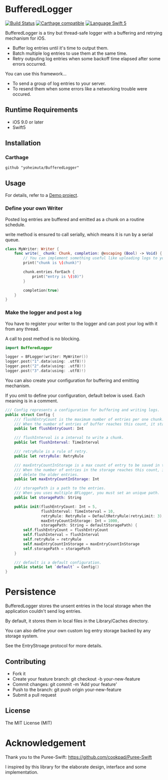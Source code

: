 # BufferedLogger

[![Build Status](https://app.bitrise.io/app/75f1a12b7326ea09/status.svg?token=-Wus-j9Iq8IVKcFB3wLhSg&branch=master)](https://app.bitrise.io/app/75f1a12b7326ea09)
[![Carthage compatible](https://img.shields.io/badge/Carthage-compatible-4BC51D.svg?style=flat)](https://github.com/Carthage/Carthage)
<a href="https://swift.org" target="_blank"><img src="https://img.shields.io/badge/Language-Swift5-orange.svg" alt="Language Swift 5"></a>

BufferedLogger is a tiny but thread-safe logger with a buffering and retrying mechanism for iOS.

- Buffer log entries until it's time to output them.
- Batch multiple log entries to use them at the same time.
- Retry outputing log entries when some backoff time elapsed after some errors occurred.

You can use this framework...

- To send a group of log entries to your server.
- To resend them when some errors like a networking trouble were occured.

## Runtime Requirements

- iOS 9.0 or later
- Swift5

## Installation

### Carthage

```
github "yoheimuta/BufferedLogger"
```

## Usage

For details, refer to a [Demo project](https://github.com/yoheimuta/BufferedLogger/tree/master/Demo).

### Define your own Writer

Posted log entries are buffered and emitted as a chunk on a routine schedule.

write method is ensured to call serially, which means it is run by a serial queue.

```swift
class MyWriter: Writer {
    func write(_ chunk: Chunk, completion: @escaping (Bool) -> Void) {
        // You can implement something useful like uploading logs to your server.
        print("chunk is \(chunk)")

        chunk.entries.forEach {
            print("entry is \($0)")
        }

        completion(true)
    }
}
```

### Make the logger and post a log

You have to register your writer to the logger and can post your log with it from any thread.

A call to post method is no blocking.

```swift
import BufferedLogger

logger = BFLogger(writer: MyWriter())
logger.post("1".data(using: .utf8)!)
logger.post("2".data(using: .utf8)!)
logger.post("3".data(using: .utf8)!)
```

You can also create your configuration for buffering and emitting mechanism.

If you omit to define your configuration, default below is used. Each meaning is in a comment.

```swift
/// Config represents a configuration for buffering and writing logs.
public struct Config {
    /// flushEntryCount is the maximum number of entries per one chunk.
    /// When the number of entries of buffer reaches this count, it starts to write a chunk.
    public let flushEntryCount: Int

    /// flushInterval is a interval to write a chunk.
    public let flushInterval: TimeInterval

    /// retryRule is a rule of retry.
    public let retryRule: RetryRule

    /// maxEntryCountInStorage is a max count of entry to be saved in the storage.
    /// When the number of entries in the storage reaches this count, it starts to
    /// delete the older entries.
    public let maxEntryCountInStorage: Int

    /// storagePath is a path to the entries.
    /// When you uses multiple BFLogger, you must set an unique path.
    public let storagePath: String

    public init(flushEntryCount: Int = 5,
                flushInterval: TimeInterval = 10,
                retryRule: RetryRule = DefaultRetryRule(retryLimit: 3),
                maxEntryCountInStorage: Int = 1000,
                storagePath: String = defaultStoragePath) {
        self.flushEntryCount = flushEntryCount
        self.flushInterval = flushInterval
        self.retryRule = retryRule
        self.maxEntryCountInStorage = maxEntryCountInStorage
        self.storagePath = storagePath
    }

    /// default is a default configuration.
    public static let `default` = Config()
}
```

# Persistence

BufferedLogger stores the unsent entries in the local storage when the application couldn't send log entries.

By default, it stores them in local files in the Library/Caches directory.

You can also define your own custom log entry storage backed by any storage system.

See the EntryStroage protocol for more details.

## Contributing

- Fork it
- Create your feature branch: git checkout -b your-new-feature
- Commit changes: git commit -m 'Add your feature'
- Push to the branch: git push origin your-new-feature
- Submit a pull request

## License

The MIT License (MIT)

# Acknowledgement

Thank you to the Puree-Swift: https://github.com/cookpad/Puree-Swift

I inspired by this library for the elaborate design, interface and some implementation.
